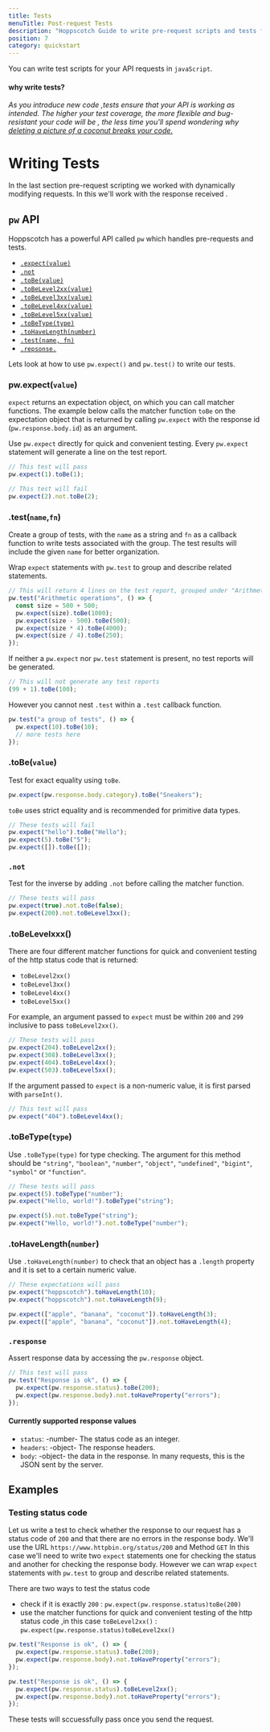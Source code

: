 ```yaml
---
title: Tests
menuTitle: Post-request Tests
description: "Hoppscotch Guide to write pre-request scripts and tests for REST API"
position: 7
category: quickstart
---
```


You can write test scripts for your API requests in `javaScript`. 
#### why write tests?
 *As you introduce new code ,tests ensure that your API is working as intended. The higher your test coverage, the more flexible and bug-resistant your code will be , the less time you'll spend wondering why*[ *deleting a picture of a coconut breaks your code.*](https://www.thegamer.com/this-coconut-jpg-in-team-fortress-2s-game-files-if-deleted-breaks-the-game-and-no-one-knows-why/)

# Writing Tests

In the last section <nuxt-link to='/quickstart/scripts'> pre-request scripting</nuxt-link> we worked with dynamically modifying requests. In this we'll work with the response received .

## `pw` API

Hoppscotch has a powerful API called `pw` which handles pre-requests and tests.


- [`.expect(value)`](a)
- [`.not`](a)
- [`.toBe(value)`](a)
- [`.toBeLevel2xx(value)`](a)
- [`.toBeLevel3xx(value)`](a)
- [`.toBeLevel4xx(value)`](a)
- [`.toBeLevel5xx(value)`](a)
- [`.toBeType(type)`](a)
- [`.toHaveLength(number)`](a)
- [`.test(name, fn)`](a)
- [`.repsonse.`](a)

Lets look at how to use `pw.expect()` and `pw.test()` to write our tests.

### pw.expect(`value`)


`expect` returns an expectation object, on which you can call matcher functions. The example below calls the matcher function `toBe` on the expectation object that is returned by calling `pw.expect` with the response id (`pw.response.body.id`) as an argument.

Use `pw.expect` directly for quick and convenient testing. Every `pw.expect` statement will generate a line on the test report.

```javascript
// This test will pass
pw.expect(1).toBe(1);

// This test will fail
pw.expect(2).not.toBe(2);
```


### .test(`name`,`fn`)

Create a group of tests, with the `name` as a string and `fn` as a callback function to write tests associated with the group. The test results will include the given `name` for better organization.

Wrap `expect` statements with `pw.test` to group and describe related statements.

```javascript
// This will return 4 lines on the test report, grouped under "Arithmetic operations"
pw.test("Arithmetic operations", () => {
  const size = 500 + 500;
  pw.expect(size).toBe(1000);
  pw.expect(size - 500).toBe(500);
  pw.expect(size * 4).toBe(4000);
  pw.expect(size / 4).toBe(250);
});
```

If neither a `pw.expect` nor `pw.test` statement is present, no test reports will be generated.

```javascript
// This will not generate any test reports
(99 + 1).toBe(100);
```

However you cannot nest `.test` within a `.test` callback function.

```javascript
pw.test("a group of tests", () => {
  pw.expect(10).toBe(10);
  // more tests here
});
```

### .toBe(`value`)

Test for exact equality using `toBe`.

```javascript
pw.expect(pw.response.body.category).toBe("Sneakers");
```

`toBe` uses strict equality and is recommended for primitive data types.

```javascript
// These tests will fail
pw.expect("hello").toBe("Hello");
pw.expect(5).toBe("5");
pw.expect([]).toBe([]);
```

### `.not`

Test for the inverse by adding `.not` before calling the matcher function.

```javascript
// These tests will pass
pw.expect(true).not.toBe(false);
pw.expect(200).not.toBeLevel3xx();
```

### .toBeLevelxxx()

There are four different matcher functions for quick and convenient testing of the http status code that is returned:

- `toBeLevel2xx()`
- `toBeLevel3xx()`
- `toBeLevel4xx()`
- `toBeLevel5xx()`

For example, an argument passed to `expect` must be within `200` and `299` inclusive to pass `toBeLevel2xx()`.

```javascript
// These tests will pass
pw.expect(204).toBeLevel2xx();
pw.expect(308).toBeLevel3xx();
pw.expect(404).toBeLevel4xx();
pw.expect(503).toBeLevel5xx();
```

If the argument passed to `expect` is a non-numeric value, it is first parsed with `parseInt()`.

```javascript
// This test will pass
pw.expect("404").toBeLevel4xx();
```

### .toBeType(`type`)

Use `.toBeType(type)` for type checking. The argument for this method should be `"string"`, `"boolean"`, `"number"`, `"object"`, `"undefined"`, `"bigint"`, `"symbol"` or `"function"`.

```javascript
// These tests will pass
pw.expect(5).toBeType("number");
pw.expect("Hello, world!").toBeType("string");

pw.expect(5).not.toBeType("string");
pw.expect("Hello, world!").not.toBeType("number");
```

### .toHaveLength(`number`)

Use `.toHaveLength(number)` to check that an object has a `.length` property and it is set to a certain numeric value.

```javascript
// These expectations will pass
pw.expect("hoppscotch").toHaveLength(10);
pw.expect("hoppscotch").not.toHaveLength(9);

pw.expect(["apple", "banana", "coconut"]).toHaveLength(3);
pw.expect(["apple", "banana", "coconut"]).not.toHaveLength(4);
```

### `.response`

Assert response data by accessing the `pw.response` object.

```javascript
// This test will pass
pw.test("Response is ok", () => {
  pw.expect(pw.response.status).toBe(200);
  pw.expect(pw.response.body).not.toHaveProperty("errors");
});
```

#### Currently supported response values

- `status`: -number- The status code as an integer.
- `headers`: -object- The response headers.
- `body`: -object- the data in the response. In many requests, this is the JSON sent by the server.


## Examples

### Testing status code 

Let us write a test to check whether the response to our request has a status code of `200` and that there are no errors in the response body.
We'll use the URL `https://www.httpbin.org/status/200` and Method `GET`
In this case we'll need to write two `expect` statements one for checking the status and another for checking the response body.
However we can wrap `expect` statements with `pw.test` to group and describe related statements.

There are two ways to test the status code 
- check if it is exactly `200` : `pw.expect(pw.response.status)toBe(200)`
- use the  matcher functions for quick and convenient testing of the http status code ,in this case `toBeLevel2xx()` : `pw.expect(pw.response.status)toBeLevel2xx()`
<code-group>

<code-block label = "Test Script" active>

```javascript
pw.test("Response is ok", () => {
  pw.expect(pw.response.status).toBe(200);
  pw.expect(pw.response.body).not.toHaveProperty("errors");
});
```

</code-block>

<code-block label="Alternate">

```javascript
pw.test("Response is ok", () => {
  pw.expect(pw.response.status).toBeLevel2xx();
  pw.expect(pw.response.body).not.toHaveProperty("errors");
});
```

</code-block>

</code-group>

These tests will sccuessfully pass once you send the request.


<img src="/Resources/en/Tests/response-dark.png" class="dark-img"  alt=""/>

<img src="/Resources/en/Tests/response-light.png" class="light-img"  alt=""/>
